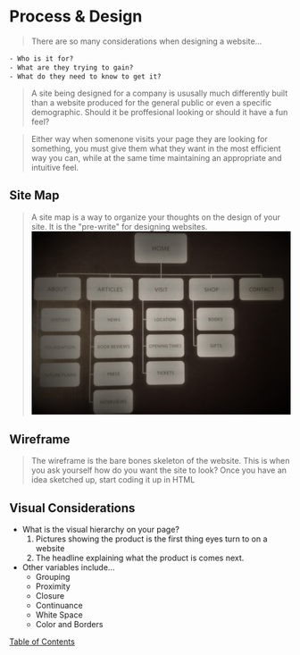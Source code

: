 # Process & Design

> There are so many considerations when designing a website...

    - Who is it for?
    - What are they trying to gain?
    - What do they need to know to get it?
> A site being designed for a company is ususally much differently built than a website produced for the general public or even a specific demographic. Should it be proffesional looking or should it have a fun feel?

> Either way when somenone visits your page they are looking for something, you must give them what they want in the most efficient way you can, while at the same time maintaining an appropriate and intuitive feel.

## Site Map
> A site map is a way to organize your thoughts on the design of your site. It is the "pre-write" for designing websites.
![card sorting example](images/cardsorting.jpg)



## Wireframe
> The wireframe is the bare bones skeleton of the website. This is when you ask yourself how do you want the site to look? Once you have an idea sketched up, start coding it up in HTML


## Visual Considerations
- What is the visual hierarchy on your page?
    1. Pictures showing the product is the first thing eyes turn to on a website
    2. The headline explaining what the product is comes next.
- Other variables include...
    - Grouping
    - Proximity
    - Closure
    - Continuance
    - White Space
    - Color and Borders


[Table of Contents](README.md)